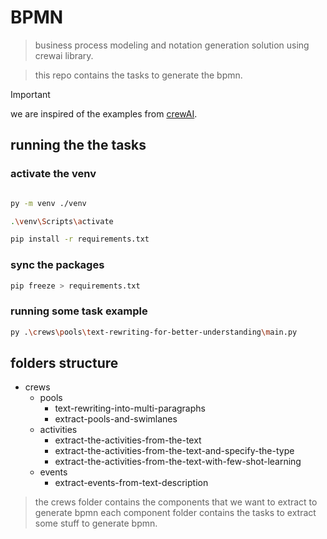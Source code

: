 # BPMN

> business process modeling and notation generation solution using crewai library.

> this repo contains the tasks to generate the bpmn.

> [!IMPORTANT]  
> we are inspired of the examples from [crewAI](https://github.com/joaomdmoura/crewAI-examples).

## running the the tasks

### activate the venv

```bash

py -m venv ./venv

.\venv\Scripts\activate

pip install -r requirements.txt
```

### sync the packages

```bash
pip freeze > requirements.txt
```

### running some task example

```bash
py .\crews\pools\text-rewriting-for-better-understanding\main.py
```

## folders structure

- crews
  - pools
    - text-rewriting-into-multi-paragraphs
    - extract-pools-and-swimlanes
  - activities
    - extract-the-activities-from-the-text
    - extract-the-activities-from-the-text-and-specify-the-type
    - extract-the-activities-from-the-text-with-few-shot-learning
  - events
    - extract-events-from-text-description

> the crews folder contains the components that we want to extract to generate bpmn each component folder contains the tasks to extract some stuff to generate bpmn.
